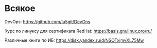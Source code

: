 # Всякое

DevOps: https://github.com/iu5git/DevOps

Курс по линуксу для сертификата RedHat: https://basis.gnulinux.pro/ru/

Различные книги по ИБ: https://disk.yandex.ru/d/NSOTxjmvXL75Mw
